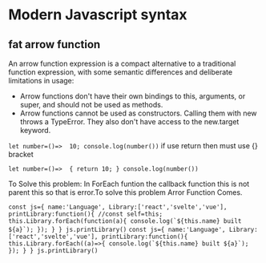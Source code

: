 # Modern Javascript syntax

## fat arrow function
An arrow function expression is a compact alternative to a traditional function expression, with some semantic differences and deliberate limitations in usage:
- Arrow functions don't have their own bindings to this, arguments, or super, and should not be used as methods.
- Arrow functions cannot be used as constructors. Calling them with new throws a TypeError. They also don't have access to the new.target keyword.
 
 ``
 let number=()=>  10;
console.log(number())
 ``
if use return then must use {} bracket

 ``
 let number=()=>  {
  return 10;
}
console.log(number())
 ``

 To Solve this problem:
 In ForEach funtion the callback function this is not parent this so that is error.To solve this problem Arror Function Comes.

 
 ``
 const js={
    name:'Language',
    Library:['react','svelte','vue'],
    printLibrary:function(){
    //const self=this;
        this.Library.forEach(function(a){
            console.log(`${this.name} built ${a}`);
        });
    }
}
js.printLibrary()
 ``
 ``
 const js={
    name:'Language',
    Library:['react','svelte','vue'],
    printLibrary:function(){
        this.Library.forEach((a)=>{
            console.log(`${this.name} built ${a}`);
        });
    }
}
js.printLibrary()
 ``
